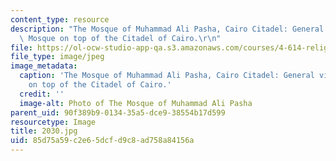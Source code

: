 ```yaml
---
content_type: resource
description: "The Mosque of Muhammad Ali Pasha, Cairo Citadel: General view of the\
  \ Mosque on top of the Citadel of Cairo.\r\n"
file: https://ol-ocw-studio-app-qa.s3.amazonaws.com/courses/4-614-religious-architecture-and-islamic-cultures-fall-2002/85d75a59c2e65dcfd9c8ad758a84156a_2030.jpg
file_type: image/jpeg
image_metadata:
  caption: 'The Mosque of Muhammad Ali Pasha, Cairo Citadel: General view of the Mosque
    on top of the Citadel of Cairo.'
  credit: ''
  image-alt: Photo of The Mosque of Muhammad Ali Pasha
parent_uid: 90f389b9-0134-35a5-dce9-38554b17d599
resourcetype: Image
title: 2030.jpg
uid: 85d75a59-c2e6-5dcf-d9c8-ad758a84156a
---
```

